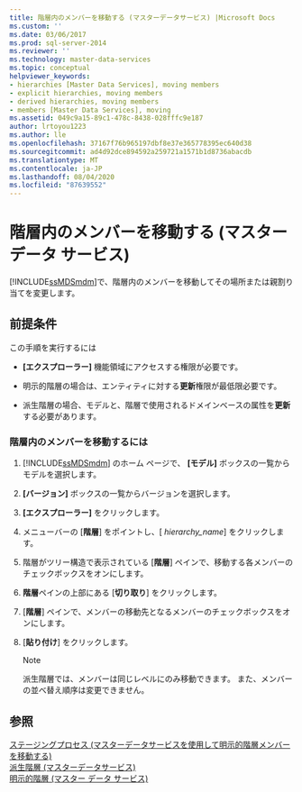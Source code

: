 ```yaml
---
title: 階層内のメンバーを移動する (マスターデータサービス) |Microsoft Docs
ms.custom: ''
ms.date: 03/06/2017
ms.prod: sql-server-2014
ms.reviewer: ''
ms.technology: master-data-services
ms.topic: conceptual
helpviewer_keywords:
- hierarchies [Master Data Services], moving members
- explicit hierarchies, moving members
- derived hierarchies, moving members
- members [Master Data Services], moving
ms.assetid: 049c9a15-89c1-478c-8438-028fffc9e187
author: lrtoyou1223
ms.author: lle
ms.openlocfilehash: 37167f76b965197dbf8e37e365778395ec640d38
ms.sourcegitcommit: ad4d92dce894592a259721a1571b1d8736abacdb
ms.translationtype: MT
ms.contentlocale: ja-JP
ms.lasthandoff: 08/04/2020
ms.locfileid: "87639552"
---
```

# <a name="move-members-within-a-hierarchy-master-data-services"></a>階層内のメンバーを移動する (マスター データ サービス)
  [!INCLUDE[ssMDSmdm](../includes/ssmdsmdm-md.md)]で、階層内のメンバーを移動してその場所または親割り当てを変更します。  
  
## <a name="prerequisites"></a>前提条件  
 この手順を実行するには  
  
-   **[エクスプローラー]** 機能領域にアクセスする権限が必要です。  
  
-   明示的階層の場合は、エンティティに対する**更新**権限が最低限必要です。  
  
-   派生階層の場合、モデルと、階層で使用されるドメインベースの属性を**更新**する必要があります。  
  
### <a name="to-move-members-within-a-hierarchy"></a>階層内のメンバーを移動するには  
  
1.  [!INCLUDE[ssMDSmdm](../includes/ssmdsmdm-md.md)] のホーム ページで、 **[モデル]** ボックスの一覧からモデルを選択します。  
  
2.  **[バージョン]** ボックスの一覧からバージョンを選択します。  
  
3.  **[エクスプローラー]** をクリックします。  
  
4.  メニューバーの [**階層**] をポイントし、[ *hierarchy_name*] をクリックします。  
  
5.  階層がツリー構造で表示されている [**階層**] ペインで、移動する各メンバーのチェックボックスをオンにします。  
  
6.  **階層**ペインの上部にある [**切り取り**] をクリックします。  
  
7.  [**階層**] ペインで、メンバーの移動先となるメンバーのチェックボックスをオンにします。  
  
8.  [**貼り付け**] をクリックします。  
  
    > [!NOTE]  
    >  派生階層では、メンバーは同じレベルにのみ移動できます。 また、メンバーの並べ替え順序は変更できません。  
  
## <a name="see-also"></a>参照  
 [ステージングプロセス &#40;マスターデータサービスを使用して明示的階層メンバーを移動する&#41;](add-update-and-delete-data-master-data-services.md)   
 [派生階層 &#40;マスターデータサービス&#41;](../../2014/master-data-services/derived-hierarchies-master-data-services.md)   
 [明示的階層 (マスター データ サービス)](../../2014/master-data-services/explicit-hierarchies-master-data-services.md)  
  
  
